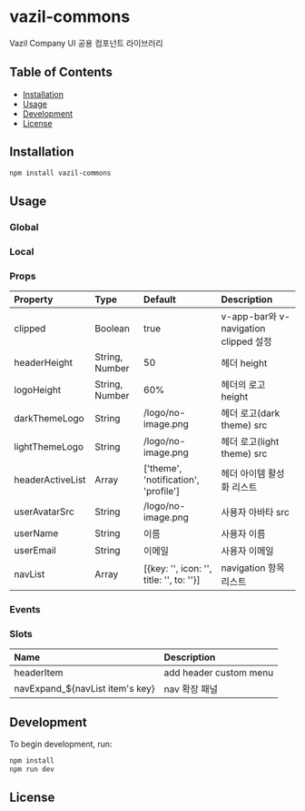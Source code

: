 # vazil-commons

Vazil Company UI 공용 컴포넌트 라이브러리


## Table of Contents
- [Installation](#installation)
- [Usage](#usage)
- [Development](#development)
- [License](#license)


## Installation

``` bash
npm install vazil-commons
```


## Usage


### Global


### Local



### Props

| Property                    | Type    | Default | Description                                                                                                                                                                                                                                                                           |
|:----------------------------|:--------|:--------|:--------------------------------------------------------------------------------------------------------------------------------------------------------------------------------------------------------------------------------------------------------------------------------------|
| clipped                   | Boolean | true   | v-app-bar와 v-navigation clipped 설정
| headerHeight              | String, Number | 50 | 헤더 height
| logoHeight                | String, Number | 60% | 헤더의 로고 height
| darkThemeLogo             | String | /logo/no-image.png | 헤더 로고(dark theme) src
| lightThemeLogo            | String | /logo/no-image.png | 헤더 로고(light theme) src
| headerActiveList          | Array  | ['theme', 'notification', 'profile'] | 헤더 아이템 활성화 리스트
| userAvatarSrc             | String | /logo/no-image.png | 사용자 아바타 src
| userName                  | String | 이름 | 사용자 이름
| userEmail                 | String | 이메일 | 사용자 이메일
| navList                   | Array  | [{key: '', icon: '', title: '', to: ''}] | navigation 항목 리스트


### Events


### Slots

| Name                              | Description                                                                                                                                                                                                                                                                           |
|:----------------------------------|:--------------------------------------------------------------------------------------------------------------------------------------------------------------------------------------------------------------------------------------------------------------------------------------|
| headerItem                        | add header custom menu 
| navExpand_${navList item's key}   | nav 확장 패널



## Development

To begin development, run:

``` bash
npm install
npm run dev
```

## License

